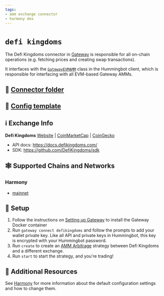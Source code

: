 ```yaml
---
tags:
- amm exchange connector
- harmony dex
---
```


# `defi kingdoms`

The Defi Kingdoms connector in [Gateway](/gateway) is responsible for all on-chain operations (e.g. fetching prices and creating swap transactions).

It interfaces with the [`GatewayEVMAMM`](https://github.com/hummingbot/hummingbot/blob/master/hummingbot/connector/gateway_EVM_AMM.py) class in the Hummingbot client, which is responsible for interfacing with all EVM-based Gateway AMMs.

## 📁 [Connector folder](https://github.com/hummingbot/hummingbot/tree/master/gateway/src/connectors/defikingdoms)

## 📁 [Config template](https://github.com/hummingbot/hummingbot/blob/master/gateway/src/templates/defikingdoms.yml)

## ℹ️ Exchange Info

**Defi Kingdoms**
[Website](https://defikingdoms.com/) | [CoinMarketCap](https://coinmarketcap.com/currencies/defi-kingdoms/) | [CoinGecko](https://www.coingecko.com/en/coins/defi-kingdoms)

* API docs: <https://docs.defikingdoms.com/>
* SDK: <https://github.com/DefiKingdoms/sdk>

## 🕸️ Supported Chains and Networks

### Harmony

* [mainnet](/gateway/chains/ethereum/#mainnet-harmony-mainnet)

## 🔑 Setup

1. Follow the instructions on [Setting up Gateway](/gateway/setup) to install the Gateway Docker container
2. Run `gateway connect defikingdoms` and follow the prompts to add your wallet private key. Like all API and private keys in Hummingbot, this key is encrypted with your Hummingbot password.
3. Run `create` to create an [AMM Arbitrage](/strategies/amm-arbitrage/) strategy between Defi Kingdoms and a different exchange.
4. Run `start` to start the strategy, and you're trading!

## 📘 Additional Resources

See [Harmony](/gateway/chains/ethereum/#harmony) for more information about the default configuration settings and how to change them.
